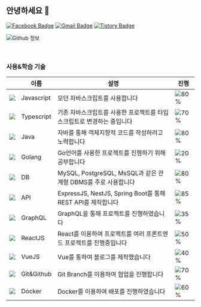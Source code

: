 ## 안녕하세요 👋 

[![Facebook Badge](https://img.shields.io/badge/-Facebook-1877f2?style=flat-square&logo=facebook&logoColor=white&link=https://www.facebook.com/profile.php?id=100010322945153)](https://www.facebook.com/ChoiJinwoo03/)
[![Gmail Badge](https://img.shields.io/badge/-Gmail-c14438?style=flat-square&logo=Gmail&logoColor=white&link=mailto:chlwlsdn0828@gmail.com)](mailto:chlwlsdn0828@gmail.com) 
[![Tistory Badge](https://img.shields.io/badge/-Tistory-orange?style=flat-square&link=https://wlswoo.tistory.com/)](https://wlswoo.tistory.com/)

![Github 정보](https://github-readme-stats.vercel.app/api?username=Choi-Jinwoo&count_private=true&show_icons=true)

<br />


### 사용&학습 기술  

||이름|설명|진행|
|---|---|---|---|
|![](https://img.icons8.com/color/24/000000/javascript.png)|Javascript|모던 자바스크립트를 사용합니다|![80%](https://progress-bar.dev/80)|
|![](https://img.icons8.com/color/24/000000/typescript.png)|Typescript|기존 자바스크립트를 사용한 프로젝트를 타입스크립트로 변경하는 중입니다|![70%](https://progress-bar.dev/70)|
|![](https://img.icons8.com/color/24/000000/java-coffee-cup-logo.png)|Java|자바를 통해 객체지향적 코드를 작성하려고 노력합니다|![80%](https://progress-bar.dev/80)|
|![](https://img.icons8.com/color/24/000000/golang.png)|Golang|Go언어를 사용한 프로젝트를 진행하기 위해 공부합니다|![20%](https://progress-bar.dev/20)|
|![](https://img.icons8.com/color/24/000000/add-database.png)|DB|MySQL, PostgreSQL, MsSQL과 같은 관계형 DBMS를 주로 사용합니다|![80%](https://progress-bar.dev/80)|
|![](https://img.icons8.com/color/24/000000/api.png)|API|ExpressJS, NestJS, Spring Boot를 통해 REST API를 제작합니다|![85%](https://progress-bar.dev/85)|
|![](https://img.icons8.com/color/24/000000/graphql.png)|GraphQL|GraphQL을 통해 프로젝트를 진행하였습니다|![35%](https://progress-bar.dev/35)|
|![](https://img.icons8.com/color/24/000000/react-native.png)|ReactJS|React를 이용하여 프로젝트를 여러 프론트엔드 프로젝트를 진행중입니다|![50%](https://progress-bar.dev/50)|
|![](https://img.icons8.com/color/24/000000/vue-js.png)|VueJS|Vue를 통하여 블로그를 제작했습니다|![40%](https://progress-bar.dev/40)|
|![](https://img.icons8.com/color/24/000000/git.png)|Git&Github|Git Branch를 이용하여 협업을 진행합니다|![70%](https://progress-bar.dev/70)|
|![](https://img.icons8.com/color/24/000000/docker.png)|Docker|Docker를 이용하여 배포를 진행하였습니다|![60%](https://progress-bar.dev/60)|
